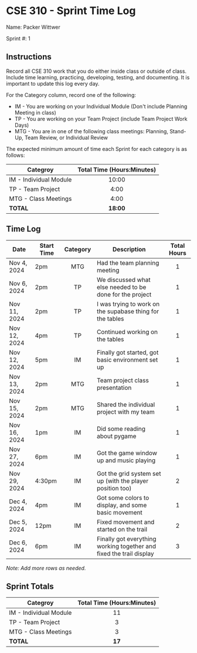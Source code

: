 # CSE 310 - Sprint Time Log

Name: Packer Wittwer

Sprint #: 1

## Instructions

Record all CSE 310 work that you do either inside class or outside of class.  Include time learning, practicing, developing, testing, and documenting.  It is important to update this log every day.

For the Category column, record one of the following:
* IM - You are working on your Individual Module (Don't include Planning Meeting in class)
* TP - You are working on your Team Project (include Team Project Work Days)
* MTG - You are in one of the following class meetings: Planning, Stand-Up, Team Review, or Individual Review

The expected minimum amount of time each Sprint for each category is as follows:

|Categroy                       |Total Time (Hours:Minutes)|
|-------------------------------|:------------------------:|
|IM - Individual Module         |          10:00           |
|TP - Team Project              |           4:00           |
|MTG - Class Meetings           |           4:00           |
|**TOTAL**                      |        **18:00**         |

## Time Log

|Date         |Start Time|Category|Description                                                           |Total Hours|
|-------------|----------|:------:|----------------------------------------------------------------------|:---------:|
|Nov 4, 2024  |       2pm|     MTG| Had the team planning meeting                                        |          1|
|Nov 6, 2024  |       2pm|      TP| We discussed what else needed to be done for the project             |          1|
|Nov 11, 2024 |       2pm|      TP| I was trying to work on the supabase thing for the tables            |          1|
|Nov 12, 2024 |       4pm|      TP| Continued working on the tables                                      |          1|
|Nov 12, 2024 |       5pm|      IM| Finally got started, got basic environment set up                    |          1|
|Nov 13, 2024 |       2pm|     MTG| Team project class presentation                                      |          1|
|Nov 15, 2024 |       2pm|     MTG| Shared the individual project with my team                           |          1|
|Nov 16, 2024 |       1pm|      IM| Did some reading about pygame                                        |          1|
|Nov 27, 2024 |       6pm|      IM| Got the game window up and music playing                             |          1|
|Nov 29, 2024 |    4:30pm|      IM| Got the grid system set up (with the player position too)            |          2|
|Dec 4, 2024  |       4pm|      IM| Got some colors to display, and some basic movement                  |          1|
|Dec 5, 2024  |      12pm|      IM| Fixed movement and started on the trail                              |          2|
|Dec 6, 2024  |       6pm|      IM| Finally got everything working together and fixed the trail display  |          3|

_Note: Add more rows as needed._

## Sprint Totals

|Categroy                       |      Total Time (Hours:Minutes)|
|-------------------------------|:------------------------------:|
|IM - Individual Module         |                              11|
|TP - Team Project              |                               3|
|MTG - Class Meetings           |                               3|
|**TOTAL**                      |                          **17**|

